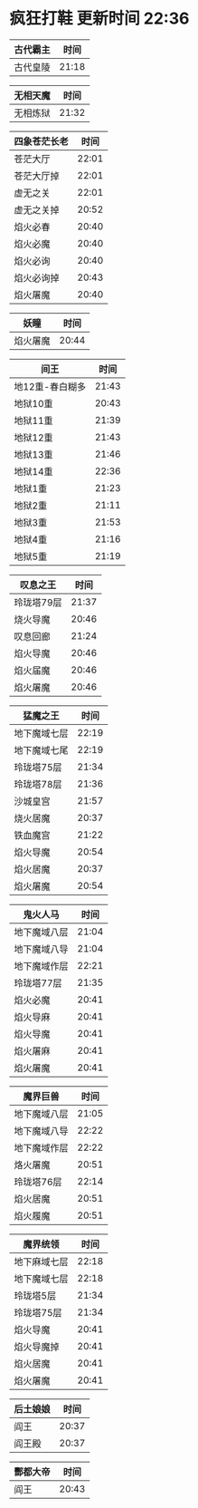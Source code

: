 # 疯狂打鞋 更新时间 22:36

| 古代霸主   | 时间    |
|--------|-------|
| 古代皇陵 | 21:18 |

| 无相天魔   | 时间    |
|--------|-------|
| 无相炼狱 | 21:32 |

| 四象苍茫长老   | 时间    |
|--------|-------|
| 苍茫大厅 | 22:01 |
| 苍茫大厅掉 | 22:01 |
| 虚无之关 | 22:01 |
| 虚无之关掉 | 20:52 |
| 焰火必春 | 20:40 |
| 焰火必魔 | 20:40 |
| 焰火必询 | 20:40 |
| 焰火必询掉 | 20:43 |
| 焰火屠魔 | 20:40 |

| 妖瞳   | 时间    |
|--------|-------|
| 焰火屠魔 | 20:44 |

| 间王   | 时间    |
|--------|-------|
| 地12重-春白糊多 | 21:43 |
| 地狱10重 | 20:43 |
| 地狱11重 | 21:39 |
| 地狱12重 | 21:43 |
| 地狱13重 | 21:46 |
| 地狱14重 | 22:36 |
| 地狱1重 | 21:23 |
| 地狱2重 | 21:11 |
| 地狱3重 | 21:53 |
| 地狱4重 | 21:16 |
| 地狱5重 | 21:19 |

| 叹息之王   | 时间    |
|--------|-------|
| 玲珑塔79层 | 21:37 |
| 烧火导魔 | 20:46 |
| 叹息回廊 | 21:24 |
| 焰火导魔 | 20:46 |
| 焰火届魔 | 20:46 |
| 焰火屠魔 | 20:46 |

| 猛魔之王   | 时间    |
|--------|-------|
| 地下魔域七层 | 22:19 |
| 地下魔域七尾 | 22:19 |
| 玲珑塔75层 | 21:34 |
| 玲珑塔78层 | 21:36 |
| 沙城皇宫 | 21:57 |
| 烧火居魔 | 20:37 |
| 铁血魔宫 | 21:22 |
| 焰火导魔 | 20:54 |
| 焰火居魔 | 20:37 |
| 焰火屠魔 | 20:54 |

| 鬼火人马   | 时间    |
|--------|-------|
| 地下魔域八层 | 21:04 |
| 地下魔域八导 | 21:04 |
| 地下魔域作层 | 22:21 |
| 玲珑塔77层 | 21:35 |
| 焰火必魔 | 20:41 |
| 焰火导麻 | 20:41 |
| 焰火导魔 | 20:41 |
| 焰火屠麻 | 20:41 |
| 焰火屠魔 | 20:41 |

| 魔界巨兽   | 时间    |
|--------|-------|
| 地下魔域八层 | 21:05 |
| 地下魔域八导 | 22:22 |
| 地下魔域作层 | 22:22 |
| 烙火屠魔 | 20:51 |
| 玲珑塔76层 | 22:14 |
| 焰火居魔 | 20:51 |
| 焰火履魔 | 20:51 |

| 魔界统领   | 时间    |
|--------|-------|
| 地下麻域七层 | 22:18 |
| 地下魔域七层 | 22:18 |
| 玲珑塔5层 | 21:34 |
| 玲珑塔75层 | 21:34 |
| 焰火导魔 | 20:41 |
| 焰火导魔掉 | 20:41 |
| 焰火居魔 | 20:41 |
| 焰火屠魔 | 20:41 |

| 后土娘娘   | 时间    |
|--------|-------|
| 阎王 | 20:37 |
| 阎王殿 | 20:37 |

| 酆都大帝   | 时间    |
|--------|-------|
| 阎王 | 20:43 |